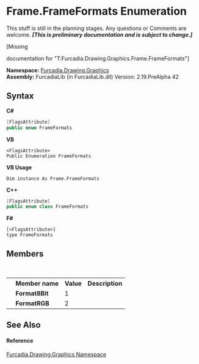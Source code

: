 # Frame.FrameFormats Enumeration
This stuff is still in the planning stages. Any questions or Comments are welcome. _**\[This is preliminary documentation and is subject to change.\]**_

\[Missing <summary> documentation for "T:Furcadia.Drawing.Graphics.Frame.FrameFormats"\]

**Namespace:**&nbsp;<a href="N_Furcadia_Drawing_Graphics">Furcadia.Drawing.Graphics</a><br />**Assembly:**&nbsp;FurcadiaLib (in FurcadiaLib.dll) Version: 2.19.PreAlpha 42

## Syntax

**C#**<br />
``` C#
[FlagsAttribute]
public enum FrameFormats
```

**VB**<br />
``` VB
<FlagsAttribute>
Public Enumeration FrameFormats
```

**VB Usage**<br />
``` VB Usage
Dim instance As Frame.FrameFormats
```

**C++**<br />
``` C++
[FlagsAttribute]
public enum class FrameFormats
```

**F#**<br />
``` F#
[<FlagsAttribute>]
type FrameFormats
```


## Members
&nbsp;<table><tr><th></th><th>Member name</th><th>Value</th><th>Description</th></tr><tr><td /><td target="F:Furcadia.Drawing.Graphics.Frame.FrameFormats.Format8Bit">**Format8Bit**</td><td>1</td><td /></tr><tr><td /><td target="F:Furcadia.Drawing.Graphics.Frame.FrameFormats.FormatRGB">**FormatRGB**</td><td>2</td><td /></tr></table>

## See Also


#### Reference
<a href="N_Furcadia_Drawing_Graphics">Furcadia.Drawing.Graphics Namespace</a><br />